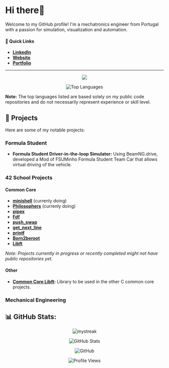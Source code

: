 <h1 align="left">Hi there👋</h1>

Welcome to my GitHub profile! I'm a mechatronics engineer from Portugal with a passion for simulation, visualization and automation.

#### 🚀 Quick Links
* **[LinkedIn](https://linkedin.com/in/goncalotr)**
* **[Website](https://goncalotr.com)**
* **[Portfolio](https://goncalotr.com/portfolio)**

---
<p align="center">
  <a href="https://skillicons.dev">
    <img src="https://skillicons.dev/icons?i=py,opencv,sklearn,c,cpp,cs,dotnet,rust,lua,bash,markdown,latex,git,github,githubactions,vscode,visualstudio,obsidian,notion,wordpress,arduino,raspberrypi,windows,linux,blender,unreal&perline=13" />
  </a>
</p>

<p align="center">
<img src="https://github-readme-stats.vercel.app/api/top-langs?username=goncalotr&show_icons=true&locale=en&layout=donut&theme=github_dark&langs_count=8&include_all_commits=true&count_private=true&hide_border=true" alt="Top Languages" />
</p>

**Note:** The top languages listed are based solely on my public code repositories and do not necessarily represent experience or skill level.

<!---
* **[Email](mailto:your.email@example.com)**
* **[Resume/CV](Link to Online CV/Resume)**

[![My Skills](https://skillicons.dev/icons?i=py,opencv,sklearn,c,cpp,cs,dotnet,rust,lua,bash,markdown,latex)](https://skillicons.dev)
[![My Skills](https://skillicons.dev/icons?i=git,github,githubactions,vscode,visualstudio,obsidian,notion,wordpress,arduino,raspberrypi,windows,linux,blender,unreal)](https://skillicons.dev)

cmake
linkedin
powershell
pytorch
qt
ros
rust
sql
sklearn
tensorflow
threejs
unreal
unity
visualstudio
vscode
windows
wordpress
--->





## 📁 Projects

Here are some of my notable projects:

### Formula Student

- **Formula Student Driver-in-the-loop Simulator:** Using BeamNG.drive, developed a Mod of FSUMinho Formula Student Team Car that allows virtual driving of the vehicle.

### 42 School Projects

#### Common Core

- **[minishell](https://github.com/goncalotr/42_minishell)** (currenly doing)
- **[Philosophers](https://github.com/goncalotr/42_Philosophers)** (currenly doing)
- **[pipex](https://github.com/goncalotr/42_pipex)**
- **[Fdf](https://github.com/goncalotr/42_Fdf)**
- **[push_swap](https://github.com/goncalotr/42_push_swap)**
- **[get_next_line](https://github.com/goncalotr/42_get_next_line)**
- **[printf](https://github.com/goncalotr/42_ft_printf)**
- **[Born2beroot](https://github.com/goncalotr/42_Born2beroot)**
- **[Libft](https://github.com/goncalotr/42_Libft)**

*Note: Projects currently in progress or recently completed might not have public repositories yet.*

#### Other

- **[Common Core Libft](https://github.com/goncalotr/42_libft_v2):** Library to be used in the other C common core projects.

### Mechanical Engineering



## 📊 GitHub Stats:

<p align="center">
  <img src="https://github-readme-streak-stats.herokuapp.com/?user=goncalotr&theme=github_dark" alt="mystreak"/>
</p>

<p align="center">
  <img src="https://github-readme-stats.vercel.app/api?username=goncalotr&theme=github_dark&rank_icon=percentile&hide_border=true&include_all_commits=false&count_private=true" alt="GitHub Stats" />
</p>

<p align="center">
  <img alt="GitHub" src="https://img.shields.io/badge/dynamic/json?color=0e75b6&style=flat&logo=github&label=GitHub%20Followers&labelColor=grey&query=%24.data.totalSubs&url=https%3A%2F%2Fapi.spencerwoo.com%2Fsubstats%2F%3Fsource%3Dgithub%26queryKey%3Dgoncalotr&longCache=true"/>
</p>

<p align="center">
  <img src="https://komarev.com/ghpvc/?username=goncalotr&label=Profile%20views&color=0e75b6&style=flat" alt="Profile Views" />
</p>
